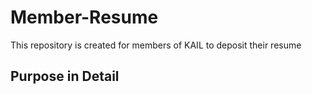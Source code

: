 # Member-Resume
This repository is created for members of KAIL to deposit their resume

## Purpose in Detail
